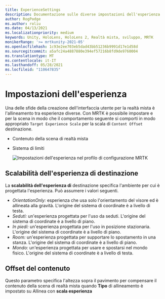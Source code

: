 ```yaml
---
title: ExperienceSettings
description: Documentazione sulle diverse impostazioni dell'esperienza per MRTK
author: RogPodge
ms.author: roliu
ms.date: 04/13/2021
ms.localizationpriority: medium
keywords: Unity, HoloLens, HoloLens 2, Realtà mista, sviluppo, MRTK
monikerRange: '>= mrtkunity-2021-05'
ms.openlocfilehash: 1c93e2ee703eb5dad43bb51236b9991d17e1d58d
ms.sourcegitcommit: a5afc24a4887880e394ef57216b8fd9de9760004
ms.translationtype: MT
ms.contentlocale: it-IT
ms.lasthandoff: 05/28/2021
ms.locfileid: "110647835"
---
```

# <a name="experience-settings"></a>Impostazioni dell'esperienza

Una delle sfide della creazione dell'interfaccia utente per la realtà mista è l'allineamento tra esperienze diverse. Con MRTK è possibile impostare e per la scena in modo che il comportamento seguente si comporti in modo appropriato `Target Experience Scale` per la scala di `Content Offset` destinazione.

- Contenuto della scena di realtà mista
- Sistema di limiti

  ![Impostazioni dell'esperienza nel profilo di configurazione MRTK](../images/experience-settings/ExperienceSettings.png)

## <a name="target-experience-scale"></a>Scalabilità dell'esperienza di destinazione

La **scalabilità dell'esperienza di** destinazione specifica l'ambiente per cui è progettata l'esperienza. Può assumere i valori seguenti.

* *OrientationOnly:* esperienza che usa solo l'orientamento del visore ed è allineata alla gravità. L'origine del sistema di coordinate è a livello di testa.
* *Seduti:* un'esperienza progettata per l'uso da seduti. L'origine del sistema di coordinate è a livello di piano.
* *In piedi:* un'esperienza progettata per l'uso in posizione stazionaria. L'origine del sistema di coordinate è a livello di piano.
* *Room:* un'esperienza progettata per supportare lo spostamento in una stanza. L'origine del sistema di coordinate è a livello di piano.
* *Mondo:* un'esperienza progettata per usare e spostarsi nel mondo fisico. L'origine del sistema di coordinate è a livello di testa.

## <a name="content-offset"></a>Offset del contenuto

Questo parametro specifica l'altezza sopra [](scene-content.md) il pavimento per compensare il contenuto della scena di realtà mista quando **Tipo** di allineamento è impostato su Allinea con **scala esperienza**